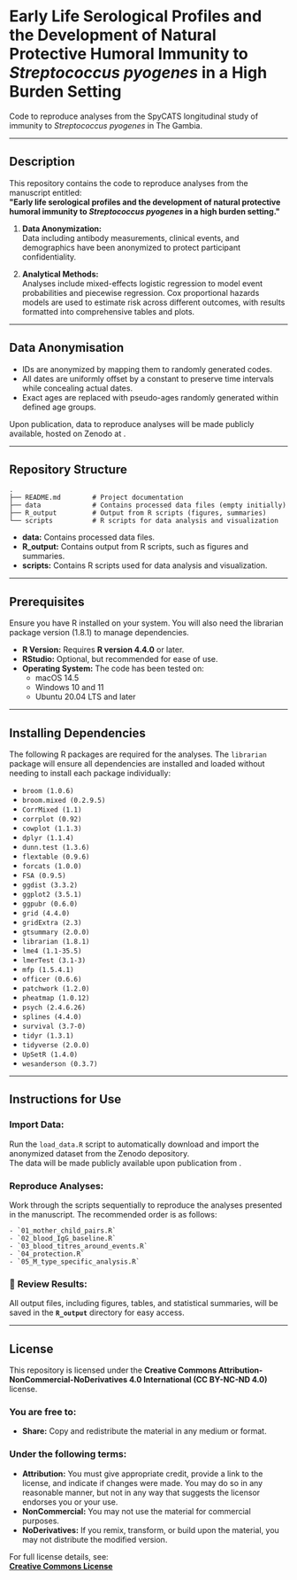 # Early Life Serological Profiles and the Development of Natural Protective Humoral Immunity to *Streptococcus pyogenes* in a High Burden Setting 

Code to reproduce analyses from the SpyCATS longitudinal study of immunity to *Streptococcus pyogenes* in The Gambia.

---

## **Description**

This repository contains the code to reproduce analyses from the manuscript entitled:  
**"Early life serological profiles and the development of natural protective humoral immunity to *Streptococcus pyogenes* in a high burden setting."**

1. **Data Anonymization:**  
    Data including antibody measurements, clinical events, and demographics have been anonymized to protect participant confidentiality.

2. **Analytical Methods:**  
    Analyses include mixed-effects logistic regression to model event probabilities and piecewise regression. Cox proportional hazards models are used to estimate risk across different outcomes, with results formatted into comprehensive tables and plots.

---

## **Data Anonymisation**

- IDs are anonymized by mapping them to randomly generated codes.
- All dates are uniformly offset by a constant to preserve time intervals while concealing actual dates.
- Exact ages are replaced with pseudo-ages randomly generated within defined age groups.

Upon publication, data to reproduce analyses will be made publicly available, hosted on Zenodo at **<insert DOI url>**.

---

## **Repository Structure**

```
.
├── README.md        # Project documentation  
├── data             # Contains processed data files (empty initially)  
├── R_output         # Output from R scripts (figures, summaries)  
└── scripts          # R scripts for data analysis and visualization  
```
- **data:** Contains processed data files.  
- **R_output:** Contains output from R scripts, such as figures and summaries.  
- **scripts:** Contains R scripts used for data analysis and visualization.  

---

## **Prerequisites**

Ensure you have R installed on your system. You will also need the librarian package version (1.8.1) to manage dependencies.

- **R Version:** Requires **R version 4.4.0** or later.  
- **RStudio:** Optional, but recommended for ease of use.  
- **Operating System:** The code has been tested on:  
  - macOS 14.5  
  - Windows 10 and 11  
  - Ubuntu 20.04 LTS and later  

---

## **Installing Dependencies**

The following R packages are required for the analyses. The `librarian` package will ensure all dependencies are installed and loaded without needing to install each package individually:

- `broom (1.0.6)`  
- `broom.mixed (0.2.9.5)`  
- `CorrMixed (1.1)`  
- `corrplot (0.92)`  
- `cowplot (1.1.3)`  
- `dplyr (1.1.4)`  
- `dunn.test (1.3.6)`  
- `flextable (0.9.6)`  
- `forcats (1.0.0)`  
- `FSA (0.9.5)`  
- `ggdist (3.3.2)`  
- `ggplot2 (3.5.1)`  
- `ggpubr (0.6.0)`  
- `grid (4.4.0)`  
- `gridExtra (2.3)`  
- `gtsummary (2.0.0)`  
- `librarian (1.8.1)`  
- `lme4 (1.1-35.5)`  
- `lmerTest (3.1-3)`  
- `mfp (1.5.4.1)`  
- `officer (0.6.6)`  
- `patchwork (1.2.0)`  
- `pheatmap (1.0.12)`  
- `psych (2.4.6.26)`  
- `splines (4.4.0)`  
- `survival (3.7-0)`  
- `tidyr (1.3.1)`  
- `tidyverse (2.0.0)`  
- `UpSetR (1.4.0)`  
- `wesanderson (0.3.7)`  

---

## **Instructions for Use**

### **Import Data:**

Run the `load_data.R` script to automatically download and import the anonymized dataset from the Zenodo depository.  
The data will be made publicly available upon publication from **<insert DOI url>**.

### **Reproduce Analyses:**

Work through the scripts sequentially to reproduce the analyses presented in the manuscript. The recommended order is as follows:
```
- `01_mother_child_pairs.R`  
- `02_blood_IgG_baseline.R`  
- `03_blood_titres_around_events.R`  
- `04_protection.R`  
- `05_M_type_specific_analysis.R`  
```
### 📁 **Review Results:**

All output files, including figures, tables, and statistical summaries, will be saved in the **`R_output`** directory for easy access.

---

## **License**

This repository is licensed under the **Creative Commons Attribution-NonCommercial-NoDerivatives 4.0 International (CC BY-NC-ND 4.0)** license.

### **You are free to:**

- **Share:** Copy and redistribute the material in any medium or format.

### **Under the following terms:**

- **Attribution:** You must give appropriate credit, provide a link to the license, and indicate if changes were made. You may do so in any reasonable manner, but not in any way that suggests the licensor endorses you or your use.  
- **NonCommercial:** You may not use the material for commercial purposes.  
- **NoDerivatives:** If you remix, transform, or build upon the material, you may not distribute the modified version.  

For full license details, see:  
**[Creative Commons License](https://creativecommons.org/licenses/by-nc-nd/4.0/)**  
